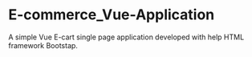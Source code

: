 # E-commerce_Vue-Application

A simple Vue E-cart single page application developed with help HTML framework Bootstap. 
